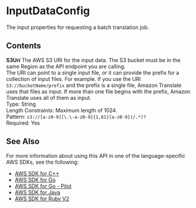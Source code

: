 # InputDataConfig<a name="API_InputDataConfig"></a>

The input properties for requesting a batch translation job\.

## Contents<a name="API_InputDataConfig_Contents"></a>

 **S3Uri**   <a name="Translate-Type-InputDataConfig-S3Uri"></a>
The AWS S3 URI for the input data\. The S3 bucket must be in the same Region as the API endpoint you are calling\.  
The URI can point to a single input file, or it can provide the prefix for a collection of input files\. For example\. if you use the URI `S3://bucketName/prefix` and the prefix is a single file, Amazon Translate uses that files as input\. If more than one file begins with the prefix, Amazon Translate uses all of them as input\.  
Type: String  
Length Constraints: Maximum length of 1024\.  
Pattern: `s3://[a-z0-9][\.\-a-z0-9]{1,61}[a-z0-9](/.*)?`   
Required: Yes

## See Also<a name="API_InputDataConfig_SeeAlso"></a>

For more information about using this API in one of the language\-specific AWS SDKs, see the following:
+  [AWS SDK for C\+\+](https://docs.aws.amazon.com/goto/SdkForCpp/translate-2017-07-01/InputDataConfig) 
+  [AWS SDK for Go](https://docs.aws.amazon.com/goto/SdkForGoV1/translate-2017-07-01/InputDataConfig) 
+  [AWS SDK for Go \- Pilot](https://docs.aws.amazon.com/goto/SdkForGoPilot/translate-2017-07-01/InputDataConfig) 
+  [AWS SDK for Java](https://docs.aws.amazon.com/goto/SdkForJava/translate-2017-07-01/InputDataConfig) 
+  [AWS SDK for Ruby V2](https://docs.aws.amazon.com/goto/SdkForRubyV2/translate-2017-07-01/InputDataConfig) 